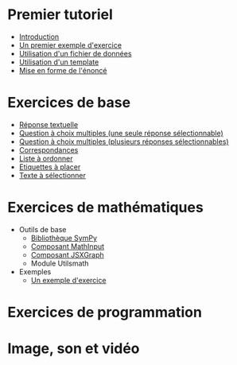 # Premier tutoriel

* [Introduction](intro_tutoriel.md)
* [Un premier exemple d'exercice](premier_exemple.md)
* [Utilisation d'un fichier de données](fichier_externe.md)
* [Utilisation d'un template](heritage.md)
* [Mise en forme de l'énoncé](forme_enonce.md)

# Exercices de base

* [Réponse textuelle](input.md)
* [Question à choix multiples (une seule réponse sélectionnable)](radio.md)
* [Question à choix multiples (plusieurs réponses sélectionnables)](checkbox.md)
* [Correspondances](matchlist.md)
* [Liste à ordonner](sortlist.md)
* [Etiquettes à placer](dragdrop.md)
* [Texte à sélectionner](textselect.md)

# Exercices de mathématiques

* Outils de base
    * [Bibliothèque SymPy](sympy.md)
    * [Composant MathInput](composant_mathinput.md)
    * [Composant JSXGraph](composant_jsxgraph.md)
    * Module Utilsmath
* Exemples
    * [Un exemple d'exercice](premier_exemple_math.md)
    
# Exercices de programmation

# Image, son et vidéo
